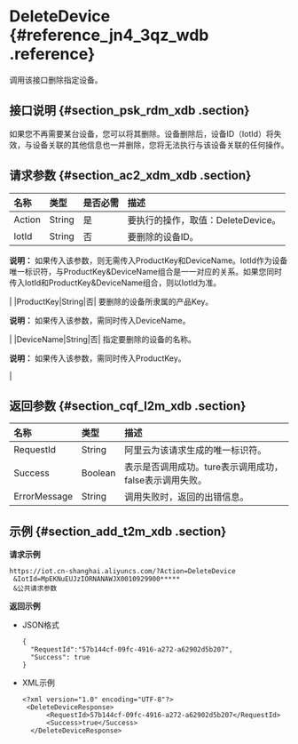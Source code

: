 # DeleteDevice {#reference_jn4_3qz_wdb .reference}

调用该接口删除指定设备。

## 接口说明 {#section_psk_rdm_xdb .section}

如果您不再需要某台设备，您可以将其删除。设备删除后，设备ID（IotId）将失效，与设备关联的其他信息也一并删除，您将无法执行与该设备关联的任何操作。

## 请求参数 {#section_ac2_xdm_xdb .section}

|名称|类型|是否必需|描述|
|:-|:-|:---|:-|
|Action|String|是|要执行的操作，取值：DeleteDevice。|
|IotId|String|否| 要删除的设备ID。

 **说明：** 如果传入该参数，则无需传入ProductKey和DeviceName。IotId作为设备唯一标识符，与ProductKey&DeviceName组合是一一对应的关系。如果您同时传入IotId和ProductKey&DeviceName组合，则以IotId为准。

 |
|ProductKey|String|否| 要删除的设备所隶属的产品Key。

 **说明：** 如果传入该参数，需同时传入DeviceName。

 |
|DeviceName|String|否| 指定要删除的设备的名称。

 **说明：** 如果传入该参数，需同时传入ProductKey。

 |

## 返回参数 {#section_cqf_l2m_xdb .section}

|名称|类型|描述|
|:-|:-|:-|
|RequestId|String|阿里云为该请求生成的唯一标识符。|
|Success|Boolean|表示是否调用成功。ture表示调用成功，false表示调用失败。|
|ErrorMessage|String|调用失败时，返回的出错信息。|

## 示例 {#section_add_t2m_xdb .section}

**请求示例**

```
https://iot.cn-shanghai.aliyuncs.com/?Action=DeleteDevice
 &IotId=MpEKNuEUJzIORNANAWJX0010929900*****
 &公共请求参数
```

**返回示例**

-   JSON格式

    ```
    {
      "RequestId":"57b144cf-09fc-4916-a272-a62902d5b207",
      "Success": true
    }
    ```

-   XML示例

    ```
    <?xml version="1.0" encoding="UTF-8"?>
     <DeleteDeviceResponse>
          <RequestId>57b144cf-09fc-4916-a272-a62902d5b207</RequestId>
          <Success>true</Success>
      </DeleteDeviceResponse>
    ```


